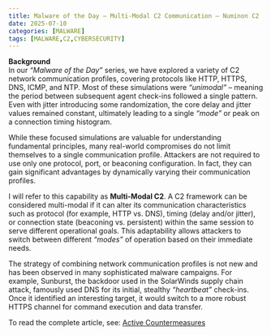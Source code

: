```yaml
---
title: Malware of the Day – Multi-Modal C2 Communication – Numinon C2
date: 2025-07-10
categories: [MALWARE]
tags: [MALWARE,C2,CYBERSECURITY]
---
```


**Background**  
In our _“Malware of the Day”_ series, we have explored a variety of C2 network communication profiles, covering protocols like HTTP, HTTPS, DNS, ICMP, and NTP. Most of these simulations were _“unimodal”_ – meaning the period between subsequent agent check-ins followed a single pattern. Even with jitter introducing some randomization, the core delay and jitter values remained constant, ultimately leading to a single _“mode”_ or peak on a connection timing histogram.  

While these focused simulations are valuable for understanding fundamental principles, many real-world compromises do not limit themselves to a single communication profile. Attackers are not required to use only one protocol, port, or beaconing configuration. In fact, they can gain significant advantages by dynamically varying their communication profiles.  

I will refer to this capability as **Multi-Modal C2**. A C2 framework can be considered multi-modal if it can alter its communication characteristics such as protocol (for example, HTTP vs. DNS), timing (delay and/or jitter), or connection state (beaconing vs. persistent) within the same session to serve different operational goals. This adaptability allows attackers to switch between different _“modes”_ of operation based on their immediate needs.  

The strategy of combining network communication profiles is not new and has been observed in many sophisticated malware campaigns. For example, Sunburst, the backdoor used in the SolarWinds supply chain attack, famously used DNS for its initial, stealthy _“heartbeat”_ check-ins. Once it identified an interesting target, it would switch to a more robust HTTPS channel for command execution and data transfer.  

To read the complete article, see: [Active Countermeasures](https://www.activecountermeasures.com/malware-of-the-day-multi-modal-c2-communication-numinon-c2/)  
